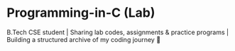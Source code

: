 # Programming-in-C (Lab)
B.Tech CSE student | Sharing lab codes, assignments & practice programs | Building a structured archive of my coding journey 🚀
